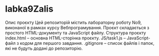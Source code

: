 # labka9Zalis
Опис проєкту
Цей репозиторій містить лабораторну роботу No9, виконаної в рамках курсу Вебпрограмування.
Проєкт складається з простого HTML-документу та JavaScript файлу.
Структура проєкту
index.html – основна HTML-сторінка проєкту.
JS/task1.js – JavaScript-файл з кодом для першого завдання.
.gitignore – список файлів і папок, які не будуть додані до репозиторію.